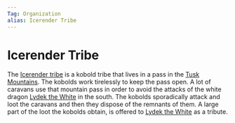 ```yaml
---
Tag: Organization
alias: Icerender Tribe
---
```

# Icerender Tribe
The [Icerender tribe](https://pathfinderwiki.com/wiki/Icerender_tribe) is a kobold tribe that lives in a pass in the [Tusk Mountains](../Places/Geographical-Features/Tusk-Mountains.md). The kobolds work tirelessly to keep the pass open. A lot of caravans use that mountain pass in order to avoid the attacks of the white dragon [Lydek the White](../NPCs/Monsters/Invidivuals/Lydek-the-White.md) in the south. The kobolds sporadically attack and loot the caravans and then they dispose of the remnants of them. A large part of the loot the kobolds obtain, is offered to [Lydek the White](../NPCs/Monsters/Invidivuals/Lydek-the-White.md) as a tribute.